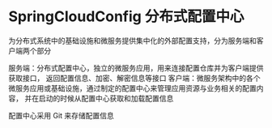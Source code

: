 # SpringCloudConfig 分布式配置中心
为分布式系统中的基础设施和微服务提供集中化的外部配置支持，分为服务端和客户端两个部分

服务端：分布式配置中心，独立的微服务应用，用来连接配置仓库并为客户端提供获取接口，
       返回配置信息、加密、解密信息等接口
客户端：微服务架构中的各个微服务应用或基础设施，通过制定的配置中心来管理应用资源与业务相关的配置内容，
       并在启动的时候从配置中心获取和加载配置信息

配置中心采用 Git 来存储配置信息
